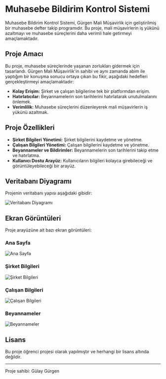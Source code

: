 # Muhasebe Bildirim Kontrol Sistemi

Muhasebe Bildirim Kontrol Sistemi, Gürgen Mali Müşavirlik için geliştirilmiş bir muhasebe defter takip programıdır. Bu proje, mali müşavirlerin iş yükünü azaltmayı ve muhasebe süreçlerini daha verimli hale getirmeyi amaçlamaktadır.

## Proje Amacı

Bu proje, muhasebe süreçlerinde yaşanan zorlukları gidermek için tasarlandı. Gürgen Mali Müşavirlik'in sahibi ve aynı zamanda abim ile yaptığım bir konuşma sonucu ortaya çıkan bu fikir, aşağıdaki hedefleri gerçekleştirmeyi amaçlamaktadır:

- **Kolay Erişim:** Şirket ve çalışan bilgilerine tek bir platformdan erişim.
- **Hatırlatıcılar:** Beyannamelerin son tarihlerini hatırlatarak unutulmalarını önlemek.
- **Verimlilik:** Muhasebe süreçlerini düzenleyerek mali müşavirlerin iş yükünü azaltmak.

## Proje Özellikleri

- **Şirket Bilgileri Yönetimi:** Şirket bilgilerini kaydetme ve yönetme.
- **Çalışan Bilgileri Yönetimi:** Çalışan bilgilerini kaydetme ve yönetme.
- **Beyannameler ve Bildirimler:** Beyannamelerin son tarihlerini takip etme ve hatırlatma.
- **Kullanıcı Dostu Arayüz:** Kullanıcıların bilgileri kolayca girebileceği ve görüntüleyebileceği bir arayüz.


## Veritabanı Diyagramı

Projenin veritabanı yapısı aşağıdaki gibidir:

![Veritabanı Diyagramı](docs/database_diagram.png)

## Ekran Görüntüleri

Proje arayüzüne ait bazı ekran görüntüleri:

### Ana Sayfa
![Ana Sayfa](docs/screenshot_home.png)

### Şirket Bilgileri
![Şirket Bilgileri](docs/screenshot_company.png)

### Çalışan Bilgileri
![Çalışan Bilgileri](docs/screenshot_employee.png)

### Beyannameler
![Beyannameler](docs/screenshot_declarations.png)



## Lisans

Bu proje öğrenci projesi olarak yapılmıştır ve herhangi bir lisans altında değildir.

---

Proje sahibi: Gülay Gürgen
